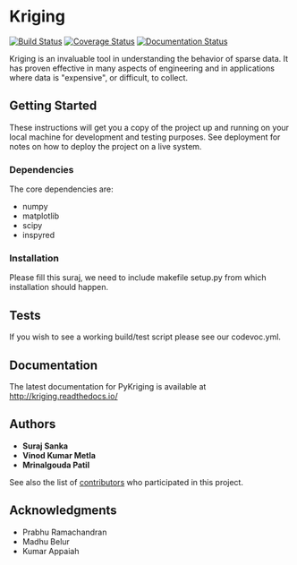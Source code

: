 # Kriging
[![Build Status](https://travis-ci.org/mpcsdspa/learn.svg?branch=master)](https://travis-ci.org/mpcsdspa/learn) [![Coverage Status](https://coveralls.io/repos/github/mpcsdspa/learn/badge.svg?branch=master)](https://coveralls.io/github/mpcsdspa/learn?branch=master) [![Documentation Status](https://readthedocs.org/projects/kriging/badge/?version=latest)](http://kriging.readthedocs.io/en/latest/?badge=latest)

Kriging is an invaluable tool in understanding the behavior of sparse data. It has proven effective in many aspects of engineering and in applications where data is "expensive", or difficult, to collect.

## Getting Started

These instructions will get you a copy of the project up and running on your local machine for development and testing purposes. See deployment for notes on how to deploy the project on a live system.

### Dependencies

The core dependencies are:
- numpy
- matplotlib
- scipy
- inspyred

### Installation
Please fill this suraj, we need to include makefile setup.py from which installation should happen.

## Tests

If you wish to see a working build/test script please see our codevoc.yml.

## Documentation

The latest documentation for PyKriging is available at http://kriging.readthedocs.io/

## Authors

* **Suraj Sanka** 
* **Vinod Kumar Metla**
* **Mrinalgouda Patil**

See also the list of [contributors](https://github.com/mpcsdspa/learn/contributors) who participated in this project.

## Acknowledgments

* Prabhu Ramachandran
* Madhu Belur
* Kumar Appaiah
